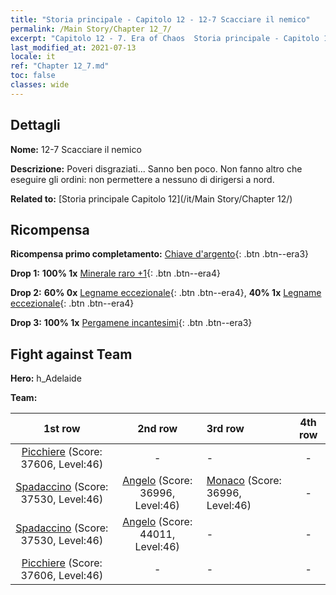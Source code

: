 ```yaml
---
title: "Storia principale - Capitolo 12 - 12-7 Scacciare il nemico"
permalink: /Main Story/Chapter 12_7/
excerpt: "Capitolo 12 - 7. Era of Chaos  Storia principale - Capitolo 12_7. 12-7 Scacciare il nemico"
last_modified_at: 2021-07-13
locale: it
ref: "Chapter 12_7.md"
toc: false
classes: wide
---
```


## Dettagli

 **Nome:** 12-7 Scacciare il nemico

 **Descrizione:** Poveri disgraziati... Sanno ben poco. Non fanno altro che eseguire gli ordini: non permettere a nessuno di dirigersi a nord.

 **Related to:** [Storia principale Capitolo 12](/it/Main Story/Chapter 12/)

## Ricompensa

 **Ricompensa primo completamento:** [Chiave d'argento](/ItemsIT/con_693/){: .btn .btn--era3}

 **Drop 1:** **100% 1x** [Minerale raro +1](/ItemsIT/mat_40/){: .btn .btn--era4}

 **Drop 2:** **60% 0x** [Legname eccezionale](/ItemsIT/mat_34/){: .btn .btn--era4}, **40% 1x** [Legname eccezionale](/ItemsIT/mat_34/){: .btn .btn--era4}

 **Drop 3:** **100% 1x** [Pergamene incantesimi](/ItemsIT/con_694/){: .btn .btn--era3}


## Fight against Team
 **Hero:** h_Adelaide

 **Team:**


  | 1st row | 2nd row | 3rd row | 4th row |
  |:----:|:----:|:----|:----:|
  | [Picchiere](/it/units/Pikeman/) (Score: 37606, Level:46)  | - | - | - |
  | [Spadaccino](/it/units/Swordsman/) (Score: 37530, Level:46)  | [Angelo](/it/units/Angel/) (Score: 36996, Level:46)  | [Monaco](/it/units/Monk/) (Score: 36996, Level:46)  | - |
  | [Spadaccino](/it/units/Swordsman/) (Score: 37530, Level:46)  | [Angelo](/it/units/Angel/) (Score: 44011, Level:46)  | - | - |
  | [Picchiere](/it/units/Pikeman/) (Score: 37606, Level:46)  | - | - | - |


